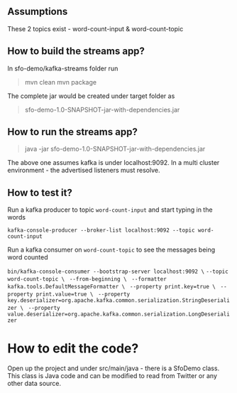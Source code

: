 
## Assumptions

These 2 topics exist - word-count-input & word-count-topic

## How to build the streams app?

In sfo-demo/kafka-streams folder run

> mvn clean
> mvn package

The complete jar would be created under target folder as 

> sfo-demo-1.0-SNAPSHOT-jar-with-dependencies.jar

## How to run the streams app?

> java -jar sfo-demo-1.0-SNAPSHOT-jar-with-dependencies.jar

The above one assumes kafka is under localhost:9092. In a multi cluster environment - the advertised listeners must resolve.

## How to test it?

Run a kafka producer to topic `word-count-input` and start typing in the words

`kafka-console-producer --broker-list localhost:9092 --topic word-count-input`

Run a kafka consumer on `word-count-topic` to see the messages being word counted

`bin/kafka-console-consumer --bootstrap-server localhost:9092 \`
` --topic word-count-topic \ `
` --from-beginning \`
` --formatter kafka.tools.DefaultMessageFormatter \`
` --property print.key=true \`
` --property print.value=true \`
` --property key.deserializer=org.apache.kafka.common.serialization.StringDeserializer \`
` --property value.deserializer=org.apache.kafka.common.serialization.LongDeserializer`


 # How to edit the code?

 Open up the project and under src/main/java - there is a SfoDemo class. This class is Java code and can be modified to read from Twitter or any other data source.


